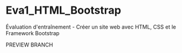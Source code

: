 # Eva1_HTML_Bootstrap
Évaluation d'entraînement - Créer un site web avec HTML, CSS et le Framework Bootstrap

PREVIEW BRANCH
